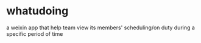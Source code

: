 # whatudoing
a weixin app that help team view its members' scheduling/on duty during a specific period of time
